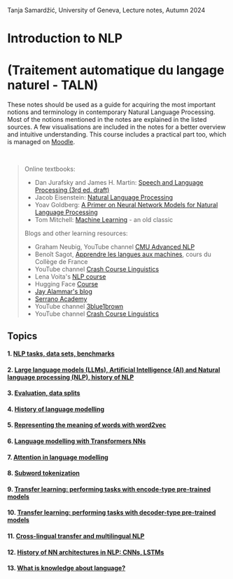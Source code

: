 Tanja Samardžić, University of Geneva, Lecture notes, Autumn 2024


# Introduction to NLP   
# (Traitement automatique du langage naturel - TALN)  

These notes should be used as a guide for acquiring the most important notions and terminology in contemporary  Natural Language Processing. Most of the notions mentioned in the notes are explained in the listed sources. A few visualisations are included in the notes for a better overview and intuitive understanding. This course includes a practical part too, which is managed on [Moodle](https://moodle.unige.ch/course/view.php?id=16144).

&nbsp; 

> Online textbooks:
> - Dan Jurafsky and James H. Martin: [Speech and Language Processing (3rd ed. draft)](https://web.stanford.edu/~jurafsky/slp3/)
> - Jacob Eisenstein: [Natural Language Processing](https://github.com/jacobeisenstein/gt-nlp-class/blob/master/notes/eisenstein-nlp-notes.pdf)
> - Yoav Goldberg: [A Primer on Neural Network Models for Natural Language Processing](https://u.cs.biu.ac.il/~yogo/nnlp.pdf)
> - Tom Mitchell: [Machine Learning](https://www.cs.cmu.edu/afs/cs.cmu.edu/user/mitchell/ftp/mlbook.html) - an old classic
> 
> Blogs and other learning resources:
> - Graham Neubig, YouTube channel [CMU Advanced NLP](https://www.youtube.com/@neubig/playlists) 
> - Benoît Sagot, [Apprendre les langues aux machines](https://www.college-de-france.fr/fr/agenda/lecture/apprendre-les-langues-aux-machines), cours du Collège de France
> - YouTube channel [Crash Course Linguistics](https://youtube.com/playlist?list=PL8dPuuaLjXtP5mp25nStsuDzk2blncJDW)
> - Lena Voita's [NLP course](https://lena-voita.github.io/nlp_course.html#main_page_content)
> - Hugging Face [Course](https://huggingface.co/course/chapter1/1)
> - [Jay Alammar's blog](http://jalammar.github.io)
> - [Serrano Academy](https://serrano.academy) 
> - YouTube channel [3blue1brown](https://www.youtube.com/c/3blue1brown)
> - YouTube channel [Crash Course Linguistics](https://youtube.com/playlist?list=PL8dPuuaLjXtP5mp25nStsuDzk2blncJDW)

## Topics




#### 1. [NLP tasks, data sets, benchmarks](https://tsamardzic.github.io/nlp_intro/2.html)

#### 2. [Large language models (LLMs), Artificial Intelligence (AI) and Natural language processing (NLP), history of NLP](https://tsamardzic.github.io/nlp_intro/1.html) 

#### 3. [Evaluation, data splits](https://tsamardzic.github.io/nlp_intro/3.html)

#### 4. [History of language modelling](https://tsamardzic.github.io/nlp_intro/4.html)

#### 5. [Representing the meaning of words with word2vec](https://tsamardzic.github.io/nlp_intro/5.html)


#### 6. [Language modelling with Transformers NNs](https://tsamardzic.github.io/nlp_intro/6.html)

#### 7. [Attention in language modelling](https://tsamardzic.github.io/nlp_intro/7.html)

#### 8. [Subword tokenization](https://tsamardzic.github.io/nlp_intro/8.html)

#### 9. [Transfer learning: performing tasks with encode-type pre-trained models](https://tsamardzic.github.io/nlp_intro/9.html)

#### 10. [Transfer learning: performing tasks with decoder-type pre-trained models](https://tsamardzic.github.io/nlp_intro/10.html)

#### 11. [Cross-lingual transfer and multilingual NLP](https://tsamardzic.github.io/nlp_intro/11.html)

#### 12. [History of NN architectures in NLP: CNNs, LSTMs](https://tsamardzic.github.io/nlp_intro/12.html)

#### 13. [What is knowledge about language?](https://tsamardzic.github.io/nlp_intro/13.html)


&nbsp; 

&nbsp; 



